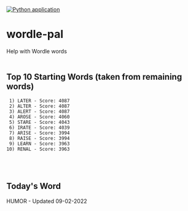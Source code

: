 [![Python application](https://github.com/schleising/wordle-pal/actions/workflows/python-app.yml/badge.svg)](https://github.com/schleising/wordle-pal/actions/workflows/python-app.yml)
# wordle-pal
Help with Wordle words
<br>
<br>

## Top 10 Starting Words (taken from remaining words)
     1) LATER - Score: 4087
     2) ALTER - Score: 4087
     3) ALERT - Score: 4087
     4) AROSE - Score: 4060
     5) STARE - Score: 4043
     6) IRATE - Score: 4039
     7) ARISE - Score: 3994
     8) RAISE - Score: 3994
     9) LEARN - Score: 3963
    10) RENAL - Score: 3963
<br>
<br>

## Today's Word
HUMOR - Updated 09-02-2022
